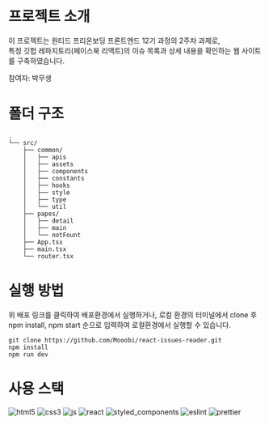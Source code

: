 # 프로젝트 소개

이 프로젝트는 원티드 프리온보딩 프론트엔드 12기 과정의 2주차 과제로,  
특정 깃헙 레파지토리(페이스북 리액트)의 이슈 목록과 상세 내용을 확인하는 웹 사이트를 구축하였습니다.

참여자: 박무생

# 폴더 구조
```
.
└── src/
    ├── common/
    │   ├── apis
    │   ├── assets
    │   ├── components
    │   ├── constants
    │   ├── hooks
    │   ├── style
    │   ├── type
    │   └── util
    ├── papes/
    │   ├── detail
    │   ├── main
    │   └── notFount
    ├── App.tsx
    ├── main.tsx
    └── router.tsx
```

# 실행 방법

위 배포 링크를 클릭하여 배포환경에서 실행하거나,
로컬 환경의 터미널에서 clone 후 npm install, npm start 순으로 입력하여 로컬환경에서 실행할 수 있습니다.

```
git clone https://github.com/Mooobi/react-issues-reader.git
npm install
npm run dev
```

# 사용 스택

<img src='https://img.shields.io/badge/HTML5-E34F26?style=for-the-badge&logo=html5&logoColor=white' alt='html5' />
<img src='https://img.shields.io/badge/CSS3-1572B6?style=for-the-badge&logo=css3&logoColor=white' alt='css3' />
<img src='https://img.shields.io/badge/JavaScript-F7DF1E?style=for-the-badge&logo=JavaScript&logoColor=white' alt='js' />
<img src='https://img.shields.io/badge/React-20232A?style=for-the-badge&logo=react&logoColor=61DAFB' alt='react' />
<img src='https://img.shields.io/badge/styled--components-DB7093?style=for-the-badge&logo=styled-components&logoColor=white' alt='styled_components' />
<img src='https://img.shields.io/badge/eslint-3A33D1?style=for-the-badge&logo=eslint&logoColor=white' alt='eslint' />
<img src='https://img.shields.io/badge/prettier-1A2C34?style=for-the-badge&logo=prettier&logoColor=F7BA3E' alt='prettier' />

#

